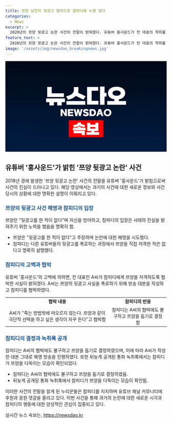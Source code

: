 ```yaml
---
title: 쯔양 남친의 뒷광고 협박으로 참피디에 누명 썼다
categories:
  - News
excerpt: >
  2020년의 쯔양 뒷광고 논란 사건의 전말이 밝혀졌다. 유튜버 홍사운드가 전 대표의 착취를 폭로하며, 참피디와 쯔양 간의 갈등과 오해, 그리고 협박 등의 사건 내용이 드러났다. 참피디는 쯔양을 돕기로 결정했지만, 과거의 오해와 갈등으로 악플과 억울한 여론에 시달리는 상황을 겪었다. 이에 뒷광고 논란 당시의 통화 녹취록을 공개함으로써 지지와 응원을 받고 있다. 사건의 비화를 알게 된 누리꾼들은 참피디를 지지하며, #쯔양 #홍사운드 #참피디 #뒷광고논란 관련된 사건의 진실을 알고자 한다.
feature_text: >
  2020년의 쯔양 뒷광고 논란 사건의 전말이 밝혀졌다. 유튜버 홍사운드가 전 대표의 착취를 폭로하며, 참피디와 쯔양 간의 갈등과 오해, 그리고 협박 등의 사건 내용이 드러났다. 참피디는 쯔양을 돕기로 결정했지만, 과거의 오해와 갈등으로 악플과 억울한 여론에 시달리는 상황을 겪었다. 이에 뒷광고 논란 당시의 통화 녹취록을 공개함으로써 지지와 응원을 받고 있다. 사건의 비화를 알게 된 누리꾼들은 참피디를 지지하며, #쯔양 #홍사운드 #참피디 #뒷광고논란 관련된 사건의 진실을 알고자 한다.
image: '/assets/img/newsdao_breakingnews.jpg'
---
```


<p><img src="/assets/img/newsdao_breakingnews.jpg" alt="koreaapp 속보" /></p>

<h2 data-ke-size="size26">유튜버 '홍사운드'가 밝힌 '쯔양 뒷광고 논란' 사건</h2>

<p data-ke-size="size16">2018년 경에 발생한 '쯔양 뒷광고 논란' 사건의 전말을 유튜버 '홍사운드'가 밝힘으로써 사건의 진실이 드러나고 있다. 해당 영상에서는 과거의 사건에 대한 새로운 정보와 사건 당시의 상황에 대한 명확한 설명이 이뤄지고 있다.</p>

<h3><b><span style="color: #1a5490;">쯔양의 뒷광고 사건 해명과 참피디의 입장</span></b></h3>

<p data-ke-size="size16">쯔양은 "뒷광고를 한 적이 없다"며 자신을 방어하고, 참피디의 입장은 사태의 진실을 밝혀주기 위한 노력을 했음을 명확히 함.</p>

<ul>
  <li>쯔양은 "뒷광고를 한 적이 없다"고 주장하며 논란에 대한 해명을 시도했다.</li>
  <li>참피디는 다른 유튜버들의 뒷광고를 폭로하는 과정에서 쯔양을 직접 저격한 적은 없다고 명확히 설명했다.</li>
</ul>

<h3><b><span style="color: #1a5490;">참피디의 고백과 협박</span></b></h3>

<p data-ke-size="size16">유튜버 '홍사운드'의 고백에 의하면, 전 대표인 A씨가 참피디에게 쯔양을 저격하도록 협박한 사실이 밝혀졌다. A씨는 쯔양의 뒷광고 사실을 폭로하기 위해 방송 대본을 작성하고 참피디를 협박하였다.</p>

<table>
    <tr>
        <td style="text-align: center; height: 17px;"><b>협박 내용</b></td>
        <td style="text-align: center; height: 17px;"><b>참피디의 반응</b></td>
    </tr>
    <tr>
        <td style="text-align: center; height: 17px;">A씨가 "죽는 방법밖에 떠오르지 않는다. 쯔양과 같이 극단적 선택을 하고 싶은 생각이 자꾸 든다"고 협박함</td>
        <td style="text-align: center; height: 17px;">참피디는 A씨의 협박에도 불구하고 쯔양을 돕기로 결정함</td>
    </tr>
</table>

<h3><b><span style="color: #1a5490;">참피디의 결정과 녹취록 공개</span></b></h3>

<p data-ke-size="size16">참피디는 A씨의 협박에도 불구하고 쯔양을 돕기로 결정하였으며, 이에 따라 A씨가 작성한 대본 그대로 해명 방송을 진행하였다. 또한 뒤늦게 공개된 통화 녹취록에서는 참피디가 쯔양을 다독이는 모습이 확인되었다.</p>

<ul>
  <li>참피디는 A씨의 협박에도 불구하고 쯔양을 돕기로 결정하였음.</li>
  <li>뒤늦게 공개된 통화 녹취록에서 참피디가 쯔양을 다독이는 모습이 확인됨.</li>
</ul>

<p data-ke-size="size16">이러한 사건의 전말을 알게 된 누리꾼들은 참피디를 지지하며 유튜브 채널 커뮤니티에 후원과 응원 댓글을 올리고 있다. 이번 사건을 통해 과거의 논란에 대한 새로운 시각과 참피디의 행동에 대한 양성적인 관심이 집중되고 있다.</p>
실시간 뉴스 속보는, <a href="https://newsdao.kr" rel="dofollow">https://newsdao.kr</a>


